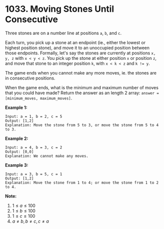 # 1033. Moving Stones Until Consecutive

Three stones are on a number line at positions `a`, `b`, and `c`.

Each turn, you pick up a stone at an endpoint (ie., either the lowest or highest position stone), and move it to an unoccupied position between those endpoints. Formally, let's say the stones are currently at positions `x, y, z` with `x < y < z`. You pick up the stone at either position `x` or position `z`, and move that stone to an integer position `k`, with `x < k < z` and `k != y`.

The game ends when you cannot make any more moves, ie. the stones are in consecutive positions.

When the game ends, what is the minimum and maximum number of moves that you could have made? Return the answer as an length 2 array: `answer = [minimum_moves, maximum_moves]`.

**Example 1:**

```()
Input: a = 1, b = 2, c = 5
Output: [1,2]
Explanation: Move the stone from 5 to 3, or move the stone from 5 to 4 to 3.
```

**Example 2:**

```()
Input: a = 4, b = 3, c = 2
Output: [0,0]
Explanation: We cannot make any moves.
```

**Example 3:**

```()
Input: a = 3, b = 5, c = 1
Output: [1,2]
Explanation: Move the stone from 1 to 4; or move the stone from 1 to 2 to 4.
```

**Note:**

1. $1 \leq a \leq 100$
2. $1 \leq b \leq 100$
3. $1 \leq c \leq 100$
4. $a \neq b, b\neq c, c \neq a$
